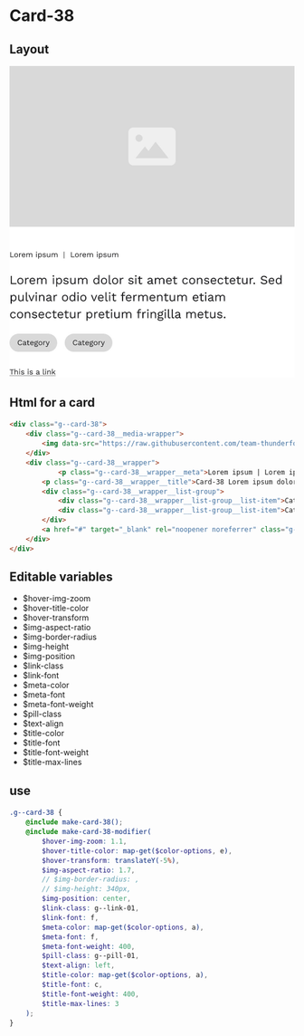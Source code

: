 # Card-38

## Layout

![alt text][card-38]

[card-38]: /src/img/global-components/card/card-38.jpg

## Html for a card

```html
<div class="g--card-38">
    <div class="g--card-38__media-wrapper">
        <img data-src="https://raw.githubusercontent.com/team-thunderfoot/ui/main/src/img/global-components/img-placeholder.jpg" src="/src/img/global-components/placeholder.jpg" alt="alt text" class="g--card-38__media-wrapper__media g--lazy-01" />
    </div>
    <div class="g--card-38__wrapper">
            <p class="g--card-38__wrapper__meta">Lorem ipsum | Lorem ipsum</p>
        <p class="g--card-38__wrapper__title">Card-38 Lorem ipsum dolor sit amet consectetur. Sed pulvinar odio velit fermentum etiam consectetur pretium fringilla metus.</p>
        <div class="g--card-38__wrapper__list-group">
            <div class="g--card-38__wrapper__list-group__list-item">Category</div>
            <div class="g--card-38__wrapper__list-group__list-item">Category</div>
        </div>
        <a href="#" target="_blank" rel="noopener noreferrer" class="g--card-38__wrapper__link">This is a link</a>
    </div>
</div>
```

## Editable variables

- $hover-img-zoom
- $hover-title-color
- $hover-transform
- $img-aspect-ratio
- $img-border-radius
- $img-height
- $img-position
- $link-class
- $link-font
- $meta-color
- $meta-font
- $meta-font-weight
- $pill-class
- $text-align
- $title-color
- $title-font
- $title-font-weight
- $title-max-lines

## use

```scss
.g--card-38 {
    @include make-card-38();
    @include make-card-38-modifier(
        $hover-img-zoom: 1.1,
        $hover-title-color: map-get($color-options, e),
        $hover-transform: translateY(-5%),
        $img-aspect-ratio: 1.7,
        // $img-border-radius: ,
        // $img-height: 340px,
        $img-position: center,
        $link-class: g--link-01,
        $link-font: f,
        $meta-color: map-get($color-options, a),
        $meta-font: f,
        $meta-font-weight: 400,
        $pill-class: g--pill-01,
        $text-align: left,
        $title-color: map-get($color-options, a),
        $title-font: c,
        $title-font-weight: 400,
        $title-max-lines: 3
    );
}
```
